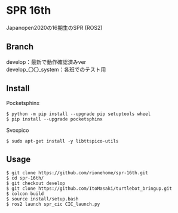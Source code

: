 SPR 16th
====

Japanopen2020の16期生のSPR (ROS2)

## Branch

develop：最新で動作確認済みver  
develop_〇〇_system：各班でのテスト用

## Install

Pocketsphinx
```
$ python -m pip install --upgrade pip setuptools wheel
$ pip install --upgrade pocketsphinx
```
Svoxpico
```
$ sudo apt-get install -y libttspico-utils
```
## Usage

```
$ git clone https://github.com/rionehome/spr-16th.git  
$ cd spr-16th/  
$ git checkout develop  
$ git clone https://github.com/ItoMasaki/turtlebot_bringup.git  
$ colcon build  
$ source install/setup.bash  
$ ros2 launch spr_cic CIC_launch.py  
```
